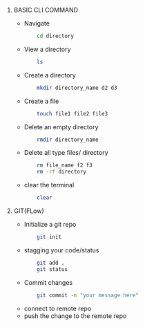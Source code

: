 1. BASIC CLI COMMAND

   - Navigate
     ```bash
         cd directory
     ```
   - View a directory
     ```bash
         ls
     ```
   - Create a directory

     ```bash
         mkdir directory_name d2 d3
     ```

   - Create a file

     ```bash
         touch file1 file2 file3
     ```

   - Delete an empty directory

     ```bash
         rmdir directory_name
     ```

   - Delete all type files/ directory
     ```bash
         rm file_name f2 f3
         rm -rf directory
     ```
   - clear the terminal
     ```bash
         clear
     ```

2. GIT(FLow)

   - Initialize a git repo
     ```bash
         git init
     ```
   - stagging your code/status
     ```bash
         git add .
         git status
     ```
   - Commit changes
     ```bash
         git commit -m "your message here"
     ```
   - connect to remote repo
   - push the change to the remote repo
